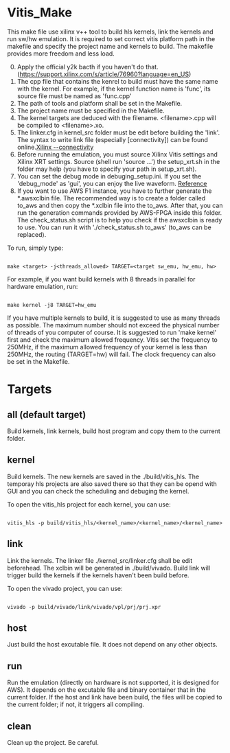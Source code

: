 # Vitis_Make

This make file use xilinx v++ tool to build hls kernels, link the kernels and run sw/hw emulation. It is required to set correct vitis platform path in the makefile and specify the project name and kernels to build. The makefile provides more freedom and less load.

0. Apply the official y2k bacth if you haven't do that. (https://support.xilinx.com/s/article/76960?language=en_US)
1. The cpp file that contains the kenrel to build must have the same name with the kernel. For example, if the kernel function name is 'func', its source file must be named as 'func.cpp'
2. The path of tools and platform shall be set in the Makefile.
3. The project name must be specified in the Makefile.
4. The kernel targets are deduced with the filename. \<filename\>.cpp will be compiled to \<filename\>.xo.
5. The linker.cfg in kernel_src folder must be edit before building the 'link'. The syntax to write link file (especially [connectivity]) can be found online.[Xilinx --connectivity](https://docs.xilinx.com/r/en-US/ug1393-vitis-application-acceleration/connectivity-Options)
6. Before running the emulation, you must source Xilinx Vitis settings and Xilinx XRT settings. Source (shell run 'source ...') the setup_xrt.sh in the folder may help (you have to specify your path in setup_xrt.sh).
7. You can set the debug mode in debuging_setup.ini. If you set the 'debug_mode' as 'gui', you can enjoy the live waveform. [Reference](https://docs.xilinx.com/r/2021.2-English/ug1393-vitis-application-acceleration/xrt.ini-File)
8. If you want to use AWS F1 instance, you have to further generate the *.awsxclbin file. The recommended way is to create a folder called to_aws and then copy the *.xclbin file into the to_aws. After that, you can run the generation commands provided by AWS-FPGA inside this folder. The check_status.sh script is to help you check if the awsxclbin is ready to use. You can run it with './check_status.sh to_aws' (to_aws can be replaced).

To run, simply type:

```shell

make <target> -j<threads_allowed> TARGET=<target sw_emu, hw_emu, hw>

```

For example, if you want build kernels with 8 threads in parallel for hardware emulation, run:

```shell

make kernel -j8 TARGET=hw_emu

```

If you have multiple kernels to build, it is suggested to use as many threads as possible. The maximum number should not exceed the physical number of threads of you computer of course.
It is suggested to run 'make kernel' first and check the maximum allowed frequency. Vitis set the frequency to 250MHz, if the maximum allowed frequency of your kernel is less than 250MHz, the routing (TARGET=hw) will fail. The clock frequency can also be set in the Makefile.

# Targets

## all (default target)

Build kernels, link kernels, build host program and copy them to the current folder.

## kernel

Build kernels. The new kernels are saved in the ./build/vitis_hls. The temporay hls projects are also saved there so that they can be opend with GUI and you can check the scheduling and debuging the kernel.

To open the vitis_hls project for each kernel, you can use:
```shell

vitis_hls -p build/vitis_hls/<kernel_name>/<kernel_name>/<kernel_name>

```


## link

Link the kernels. The linker file ./kernel_src/linker.cfg shall be edit beforehead. The xclbin will be generated in ./build/vivado. Build link will trigger build the kernels if the kernels haven't been build before.

To open the vivado project, you can use:
```shell

vivado -p build/vivado/link/vivado/vpl/prj/prj.xpr

```
## host

Just build the host excutable file. It does not depend on any other objects.

## run

Run the emulation (directly on hardware is not supported, it is designed for AWS). It depends on the excutable file and binary container that in the current folder. If the host and link have been build, the files will be copied to the current folder; if not, it triggers all compiling.

## clean

Clean up the project. Be careful.

